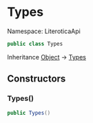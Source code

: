 # Types

Namespace: LiteroticaApi

```csharp
public class Types
```

Inheritance [Object](https://docs.microsoft.com/en-us/dotnet/api/system.object) → [Types](./literoticaapi/types.md)

## Constructors

### **Types()**

```csharp
public Types()
```
